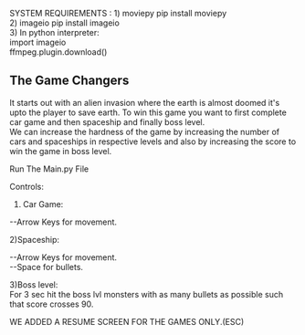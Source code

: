 SYSTEM REQUIREMENTS : 1) moviepy  pip install moviepy  
		      2) imageio  pip install imageio  
		      3) In python interpreter:  
			  import imageio  
			  ffmpeg.plugin.download()  


The Game Changers  
-----------------------------------------------------------------------------------
It starts out with an alien invasion where the earth is almost doomed it's upto the player to save earth.
To win this game you want to first complete car game and then spaceship and finally boss level.  
We can increase the hardness of the game by increasing the number of cars and spaceships in respective levels and also by increasing the score to win the game in boss level.


Run The Main.py File  

Controls:  
1) Car Game:  

--Arrow Keys for movement.  

2)Spaceship:  

--Arrow Keys for movement.  
--Space for bullets.  

3)Boss level:  
For 3 sec hit the boss lvl monsters with as many bullets as possible such that score crosses 90.  

WE ADDED A RESUME SCREEN FOR THE GAMES ONLY.(ESC)  

